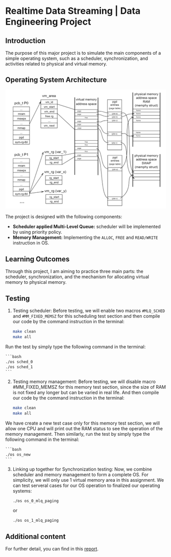 # Realtime Data Streaming | Data Engineering Project

## Introduction

The purpose of this major project is to simulate the main components of a simple operating system, such as a scheduler, synchronization, and activities related to physical and virtual memory.

## Operating System Architecture

![operating System Architecture](./figures_and_terminal_output/os_architechture.png)

The project is designed with the following components:

- **Scheduler applied Multi-Level Queue:** scheduler will be implemented by using priority policy.
- **Memory Management:** Implementing the `ALLOC`, `FREE` and `READ/WRITE` instruction in OS.

## Learning Outcomes
Through this project, I am aiming to practice three main parts: the scheduler, synchronization, and the mechanism for allocating virtual memory to physical memory.

## Testing

1. Testing scheduler:
Before testing, we will enable two macros `#MLQ_SCHED` and `#MM_FIXED_MEMSZ` for this scheduling test section and then compile our code by the command instruction in the terminal:

    ```bash
    make clean 
    make all
    ```
Run the test by simply type the following command in the terminal:

    ```bash
    ./os sched_0
    ./os sched_1
    ```

2. Testing memory management:
Before testing, we will disable macro #MM_FIXED_MEMSZ for this memory test section, since the size of RAM is not fixed any longer but can be varied in real life. And then compile our code by the command instruction in the terminal:

    ```bash
    make clean
    make all
    ```
We have create a new test case only for this memory test section, we will allow one CPU and will print out the RAM status to see the operation of the memory management. Then similarly, run the test by simply type the following command in the terminal:

    ```bash
    ./os os_new
    ```

3. Linking up together for Synchronization testing:
Now, we combine scheduler and memory management to form a complete OS. For simplicity, we will only use 1 virtual memory area in this assignment. We can test serveral cases for our OS operation to finalized our operating systems:

    ```bash
    ./os os_0_mlq_paging
    ```
    
    or

    ```bash
    ./os os_1_mlq_paging
    ```

## Additional content
For further detail, you can find in this [report](./assignment_group35_report.pdf).